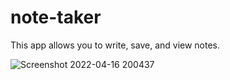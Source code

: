 # note-taker

This app allows you to write, save, and view notes.

![Screenshot 2022-04-16 200437](https://user-images.githubusercontent.com/91573109/163697164-67723494-fa36-4551-9c0a-6019ebde29b8.png)
